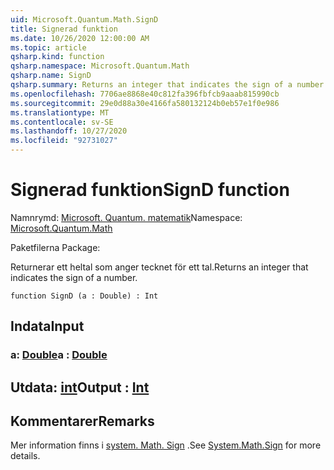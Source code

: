 ```yaml
---
uid: Microsoft.Quantum.Math.SignD
title: Signerad funktion
ms.date: 10/26/2020 12:00:00 AM
ms.topic: article
qsharp.kind: function
qsharp.namespace: Microsoft.Quantum.Math
qsharp.name: SignD
qsharp.summary: Returns an integer that indicates the sign of a number.
ms.openlocfilehash: 7706ae8868e40c812fa396fbfcb9aaab815990cb
ms.sourcegitcommit: 29e0d88a30e4166fa580132124b0eb57e1f0e986
ms.translationtype: MT
ms.contentlocale: sv-SE
ms.lasthandoff: 10/27/2020
ms.locfileid: "92731027"
---
```

# <a name="signd-function"></a><span data-ttu-id="20e4b-102">Signerad funktion</span><span class="sxs-lookup"><span data-stu-id="20e4b-102">SignD function</span></span>

<span data-ttu-id="20e4b-103">Namnrymd: [Microsoft. Quantum. matematik](xref:Microsoft.Quantum.Math)</span><span class="sxs-lookup"><span data-stu-id="20e4b-103">Namespace: [Microsoft.Quantum.Math](xref:Microsoft.Quantum.Math)</span></span>

<span data-ttu-id="20e4b-104">Paketfilerna [](https://nuget.org/packages/)</span><span class="sxs-lookup"><span data-stu-id="20e4b-104">Package: [](https://nuget.org/packages/)</span></span>


<span data-ttu-id="20e4b-105">Returnerar ett heltal som anger tecknet för ett tal.</span><span class="sxs-lookup"><span data-stu-id="20e4b-105">Returns an integer that indicates the sign of a number.</span></span>

```qsharp
function SignD (a : Double) : Int
```


## <a name="input"></a><span data-ttu-id="20e4b-106">Indata</span><span class="sxs-lookup"><span data-stu-id="20e4b-106">Input</span></span>

### <a name="a--double"></a><span data-ttu-id="20e4b-107">a: [Double](xref:microsoft.quantum.lang-ref.double)</span><span class="sxs-lookup"><span data-stu-id="20e4b-107">a : [Double](xref:microsoft.quantum.lang-ref.double)</span></span>





## <a name="output--int"></a><span data-ttu-id="20e4b-108">Utdata: [int](xref:microsoft.quantum.lang-ref.int)</span><span class="sxs-lookup"><span data-stu-id="20e4b-108">Output : [Int](xref:microsoft.quantum.lang-ref.int)</span></span>



## <a name="remarks"></a><span data-ttu-id="20e4b-109">Kommentarer</span><span class="sxs-lookup"><span data-stu-id="20e4b-109">Remarks</span></span>

<span data-ttu-id="20e4b-110">Mer information finns i [system. Math. Sign](https://docs.microsoft.com/dotnet/api/system.math.sign) .</span><span class="sxs-lookup"><span data-stu-id="20e4b-110">See [System.Math.Sign](https://docs.microsoft.com/dotnet/api/system.math.sign) for more details.</span></span>